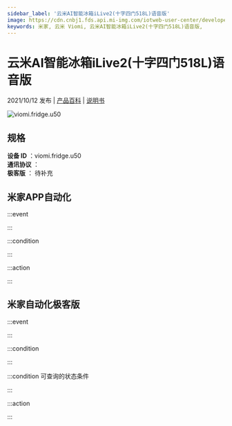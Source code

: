 ```yaml
---
sidebar_label: '云米AI智能冰箱iLive2(十字四门518L)语音版'
image: https://cdn.cnbj1.fds.api.mi-img.com/iotweb-user-center/developer_167906873721246JtfRjQ.png?GalaxyAccessKeyId=AKVGLQWBOVIRQ3XLEW&Expires=9223372036854775807&Signature=6gPYgruOCoEVm25/lH+/nw8vhQo=
keywords: 米家, 云米 Viomi, 云米AI智能冰箱iLive2(十字四门518L)语音版, 
---
```

# 云米AI智能冰箱iLive2(十字四门518L)语音版

2021/10/12 发布 | [产品百科](https://home.mi.com/webapp/content/baike/product/index.html?model=viomi.fridge.u50/) | [说明书](https://home.mi.com/views/introduction.html?model=viomi.fridge.u50&region=cn)

![viomi.fridge.u50](https://cdn.cnbj1.fds.api.mi-img.com/iotweb-user-center/developer_167906873721246JtfRjQ.png?GalaxyAccessKeyId=AKVGLQWBOVIRQ3XLEW&Expires=9223372036854775807&Signature=6gPYgruOCoEVm25/lH+/nw8vhQo=)

## 规格  
> 
**设备 ID** ：viomi.fridge.u50  
**通讯协议** ：  
**极客版**  ： 待补充 


## 米家APP自动化  

:::event  

:::

:::condition  

:::

:::action   

:::

## 米家自动化极客版  

:::event  

:::

:::condition  

:::

:::condition 可查询的状态条件  

:::

:::action  

:::

        
